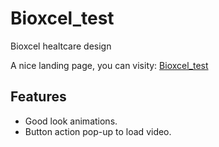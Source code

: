 # Bioxcel_test
Bioxcel healtcare design

A nice landing page, you can visity: [Bioxcel_test](https://carlosblinf.github.io/Bioxcel_test)


## Features
- Good look animations.
- Button action pop-up to load video.